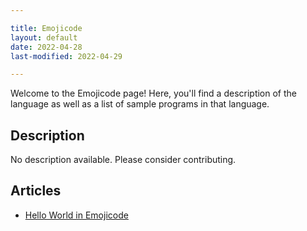 ```yaml
---

title: Emojicode
layout: default
date: 2022-04-28
last-modified: 2022-04-29

---
```


Welcome to the Emojicode page! Here, you'll find a description of the language as well as a list of sample programs in that language.

## Description

No description available. Please consider contributing.

## Articles

- [Hello World in Emojicode](https://sampleprograms.io/projects/hello-world/emojicode)